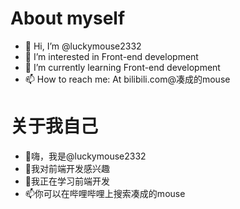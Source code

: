 # About myself

- 👋 Hi, I’m @luckymouse2332
- 👀 I’m interested in Front-end development
- 🌱 I’m currently learning Front-end development
- 📫 How to reach me: At bilibili.com@凑成的mouse

# 关于我自己

 - 👋嗨，我是@luckymouse2332
 - 👀我对前端开发感兴趣
 - 🌱我正在学习前端开发
 - 📫你可以在哔哩哔哩上搜索凑成的mouse
